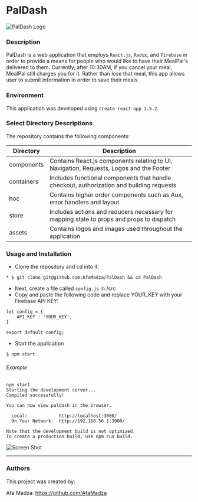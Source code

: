 # PalDash
![PalDash Logo](https://image.ibb.co/h6KMde/IMG_0928.png)

### Description
PalDash is a web application that employs ``React.js``, ``Redux``, and ``Firebase`` in order to provide a means for people who would like
to have their MealPal's delivered to them. Currently, after 10:30AM, if you cancel your meal, MealPal still charges you for it. 
Rather than lose that meal, this app allows user to submit information in order to save their meals.  

### Environment
This application was developed using `create-react-app 1.5.2`.

### Select Directory Descriptions
The repository contains the following components:

   **Directory**   |   **Description**
   -------------- | ---------------------
   components | Contains React.js components relating to UI, Navigation, Requests, Logos and the Footer
   containers | Includes functional components that handle checkout, authorization and building requests
   hoc | Contains higher order components such as Aux, error handlers and layout
   store | Includes actions and reducers necessary for mapping state to props and props to dispatch
   assets | Contains logos and images used throughout the application

### Usage and Installation
* Clone the repository and cd into it:
```
* $ git clone git@github.com:AfaMadza/PalDash && cd PalDash
```
* Next, create a file called ``config.js`` in /src
* Copy and paste the following code and replace YOUR_KEY with your Firebase API KEY:
```
let config = {
    API_KEY : 'YOUR_KEY',
}

export default config;
```
* Start the application
```
$ npm start
```

###### Example 
```
npm start
Starting the development server...
Compiled successfully!

You can now view paldash in the browser.

  Local:            http://localhost:3000/
  On Your Network:  http://192.168.56.1:3000/

Note that the development build is not optimized.
To create a production build, use npm run build.

```
![Screen Shot](https://image.ibb.co/noJa4K/Capture.jpg)

---

### Authors

This project was created by:

Afa Madza: https://github.com/AfaMadza